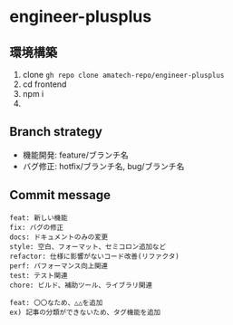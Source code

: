 # engineer-plusplus

## 環境構築
1. clone `gh repo clone amatech-repo/engineer-plusplus`
2. cd frontend
3. npm i
4. 

## Branch strategy
* 機能開発: feature/ブランチ名
* バグ修正: hotfix/ブランチ名, bug/ブランチ名

## Commit message
```shell
feat: 新しい機能
fix: バグの修正
docs: ドキュメントのみの変更
style: 空白、フォーマット、セミコロン追加など
refactor: 仕様に影響がないコード改善(リファクタ)
perf: パフォーマンス向上関連
test: テスト関連
chore: ビルド、補助ツール、ライブラリ関連
```
```shell
feat: 〇〇なため、△△を追加
ex) 記事の分類ができないため、タグ機能を追加
```